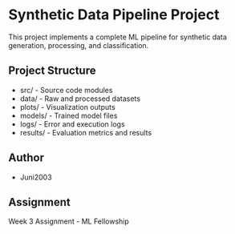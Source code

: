 # Synthetic Data Pipeline Project

This project implements a complete ML pipeline for synthetic data generation, processing, and classification.

## Project Structure
- src/ - Source code modules
- data/ - Raw and processed datasets  
- plots/ - Visualization outputs
- models/ - Trained model files
- logs/ - Error and execution logs
- results/ - Evaluation metrics and results

## Author
- Juni2003

## Assignment
Week 3 Assignment - ML Fellowship
